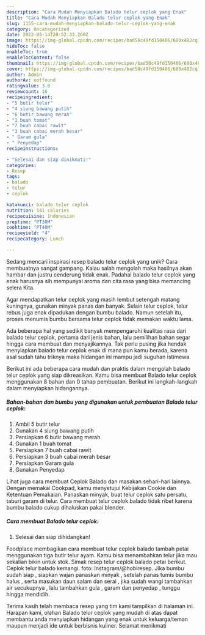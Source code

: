 ```yaml
---
description: "Cara Mudah Menyiapkan Balado telur ceplok yang Enak"
title: "Cara Mudah Menyiapkan Balado telur ceplok yang Enak"
slug: 1155-cara-mudah-menyiapkan-balado-telur-ceplok-yang-enak
category: Uncategorized
date: 2022-05-14T20:52:33.260Z
image: https://img-global.cpcdn.com/recipes/bad50c49fd150406/680x482cq70/balado-telur-ceplok-foto-resep-utama.jpg
hideToc: false
enableToc: true
enableTocContent: false
thumbnail: https://img-global.cpcdn.com/recipes/bad50c49fd150406/680x482cq70/balado-telur-ceplok-foto-resep-utama.jpg
cover: https://img-global.cpcdn.com/recipes/bad50c49fd150406/680x482cq70/balado-telur-ceplok-foto-resep-utama.jpg
author: Admin
authorAv: notfound
ratingvalue: 3.8
reviewcount: 16
recipeingredient:
- "5 butir telur"
- "4 siung bawang putih"
- "6 butir bawang merah"
- "1 buah tomat"
- "7 buah cabai rawit"
- "3 buah cabai merah besar"
- " Garam gula"
- " Penyedap"
recipeinstructions:

- "Selesai dan siap dinikmati!"
categories:
- Resep
tags:
- balado
- telur
- ceplok

katakunci: balado telur ceplok 
nutrition: 141 calories
recipecuisine: Indonesian
preptime: "PT30M"
cooktime: "PT40M"
recipeyield: "4"
recipecategory: Lunch

---
```





Sedang mencari inspirasi resep balado telur ceplok yang unik? Cara membuatnya sangat gampang. Kalau salah mengolah maka hasilnya akan hambar dan justru cenderung tidak enak. Padahal balado telur ceplok yang enak harusnya sih mempunyai aroma dan cita rasa yang bisa memancing selera Kita.





Agar mendapatkan telur ceplok yang masih lembut setengah matang kuningnya, gunakan minyak panas dan banyak. Selain telur ceplok, telur rebus juga enak dipadukan dengan bumbu balado. Namun setelah itu, proses menumis bumbu bersama telur ceplok tidak memakan waktu lama.

Ada beberapa hal yang sedikit banyak mempengaruhi kualitas rasa dari balado telur ceplok, pertama dari jenis bahan, lalu pemilihan bahan segar hingga cara membuat dan menyajikannya. Tak perlu pusing jika hendak menyiapkan balado telur ceplok enak di mana pun kamu berada, karena asal sudah tahu triknya maka hidangan ini mampu jadi suguhan istimewa.






Berikut ini ada beberapa cara mudah dan praktis dalam mengolah balado telur ceplok yang siap dikreasikan. Kamu bisa membuat Balado telur ceplok menggunakan 8 bahan dan 0 tahap pembuatan. Berikut ini langkah-langkah dalam menyiapkan hidangannya.

<!--inarticleads1-->

##### Bahan-bahan dan bumbu yang digunakan untuk pembuatan Balado telur ceplok:

1. Ambil 5 butir telur
1. Gunakan 4 siung bawang putih
1. Persiapkan 6 butir bawang merah
1. Gunakan 1 buah tomat
1. Persiapkan 7 buah cabai rawit
1. Persiapkan 3 buah cabai merah besar
1. Persiapkan  Garam gula
1. Gunakan  Penyedap


Lihat juga cara membuat Ceplok Balado dan masakan sehari-hari lainnya. Dengan memakai Cookpad, kamu menyetujui Kebijakan Cookie dan Ketentuan Pemakaian. Panaskan minyak, buat telur ceplok satu persatu, taburi garam di telur. Cara membuat telur ceplok balado tidak ribet karena bumbu balado cukup dihaluskan pakai blender. 

<!--inarticleads2-->

##### Cara membuat Balado telur ceplok:


1. Selesai dan siap dihidangkan!

Foodplace membagikan cara membuat telur ceplok balado tambah petai menggunakan tiga butir telur ayam. Kamu bisa menambahkan telur jika mau sekalian bikin untuk stok. Simak resep telur ceplok balado petai berikut. Ceplok telur balado kemangi. foto: Instagram/@hobiresep. Jika bumbu sudah siap , siapkan wajan panaskan minyak , setelah panas tumis bumbu halus , serta masukan daun salam dan serai , jika sudah wangi tambahkan air secukupnya , lalu tambahkan gula , garam dan penyedap , tunggu hingga mendidih. 

Terima kasih telah membaca resep yang tim kami tampilkan di halaman ini. Harapan kami, olahan Balado telur ceplok yang mudah di atas dapat membantu anda menyiapkan hidangan yang enak untuk keluarga/teman maupun menjadi ide untuk berbisnis kuliner. Selamat menikmati
